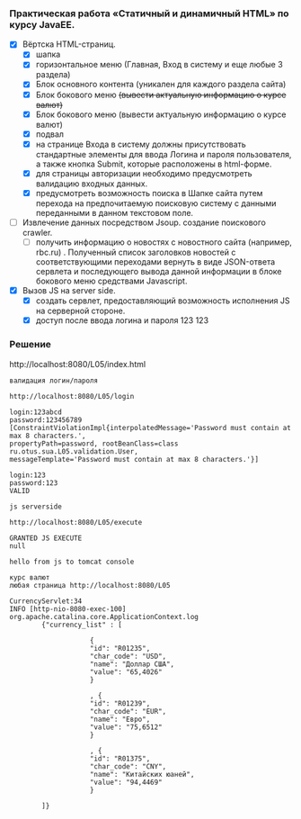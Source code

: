 ﻿### Практическая работа «Статичный и динамичный HTML» по курсу JavaEE.

- [x] Вёртска HTML-страниц.
  - [x] шапка
  - [x] горизонтальное меню (Главная, Вход в систему и еще любые 3 раздела)
  - [x] Блок основного контента (уникален для каждого раздела сайта)
  - [x] Блок бокового меню ~~(вывести актуальную информацию о курсе валют)~~
  - [x] Блок бокового меню (вывести актуальную информацию о курсе валют)
  - [x] подвал
  - [x] на странице Входа в систему должны присутствовать стандартные элементы для ввода Логина и пароля пользователя, а также кнопка Submit, которые расположены в html-форме.
  - [x] для страницы авторизации необходимо предусмотреть валидацию входных данных.         
  - [x] предусмотреть возможность поиска в Шапке сайта путем перехода на
        предпочитаемую поисковую систему с данными переданными в данном текстовом поле.

- [ ] Извлечение данных посредством Jsoup.  создание поискового crawler.
  - [ ] получить информацию о новостях с новостного сайта (например, rbc.ru) . Полученный список
        заголовков новостей с соответствующими переходами вернуть в виде JSON-ответа сервлета и
        последующего вывода данной информации в блоке бокового меню средствами Javascript.

- [x] Вызов JS на server side.
  - [x] создать сервлет, предоставляющий возможность исполнения JS на серверной стороне.
  - [x] доступ после ввода логина и пароля 123 123

### Решение

http://localhost:8080/L05/index.html

``` 
валидация логин/пароля

http://localhost:8080/L05/login

login:123abcd
password:123456789
[ConstraintViolationImpl{interpolatedMessage='Password must contain at max 8 characters.', 
propertyPath=password, rootBeanClass=class ru.otus.sua.L05.validation.User, 
messageTemplate='Password must contain at max 8 characters.'}]

login:123
password:123
VALID

```

```
js serverside

http://localhost:8080/L05/execute

GRANTED JS EXECUTE
null

hello from js to tomcat console
```

``` 
курс валют
любая страница http://localhost:8080/L05  

CurrencyServlet:34
INFO [http-nio-8080-exec-100] org.apache.catalina.core.ApplicationContext.log 
        {"currency_list" : [
        
                    {
                    "id": "R01235",
                    "char_code": "USD",
                    "name": "Доллар США",
                    "value": "65,4026"
                    }
                
                    , {
                    "id": "R01239",
                    "char_code": "EUR",
                    "name": "Евро",
                    "value": "75,6512"
                    }
                
                    , {
                    "id": "R01375",
                    "char_code": "CNY",
                    "name": "Китайских юаней",
                    "value": "94,4469"
                    }
                
        ]}

```